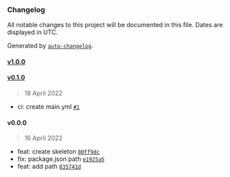 ### Changelog

All notable changes to this project will be documented in this file. Dates are displayed in UTC.

Generated by [`auto-changelog`](https://github.com/CookPete/auto-changelog).

#### [v1.0.0](https://github.com/archaic10/set-tag-npm-with-tag-repository/compare/v0.1.0...v1.0.0)

#### [v0.1.0](https://github.com/archaic10/set-tag-npm-with-tag-repository/compare/v0.0.0...v0.1.0)

> 18 April 2022

- ci: create main.yml [`#1`](https://github.com/archaic10/set-tag-npm-with-tag-repository/pull/1)

#### v0.0.0

> 16 April 2022

- feat: create skeleton [`80ff9dc`](https://github.com/archaic10/set-tag-npm-with-tag-repository/commit/80ff9dc22f3cfcde6ef08c6950c017ee1e3766ea)
- fix: package.json path [`e1925a5`](https://github.com/archaic10/set-tag-npm-with-tag-repository/commit/e1925a575061ade4e7805cd220cbc0e178564722)
- feat: add path [`835741d`](https://github.com/archaic10/set-tag-npm-with-tag-repository/commit/835741d96de500b8973087b6de8f490460a52cce)
